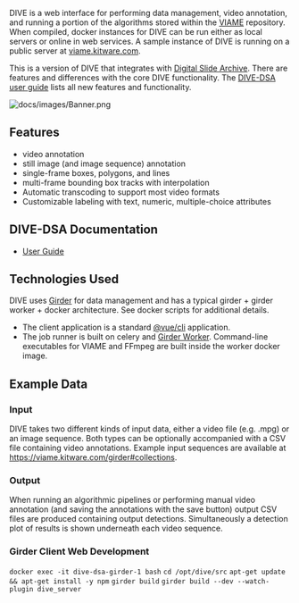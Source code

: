 DIVE is a web interface for performing data management, video annotation, and running a portion of the algorithms stored within the [VIAME](https://github.com/VIAME/VIAME) repository. When compiled, docker instances for DIVE can be run either as local servers or online in web services. A sample instance of DIVE is running on a public server at [viame.kitware.com](https://viame.kitware.com).

This is a version of DIVE that integrates with [Digital Slide Archive](https://digitalslidearchive.github.io/digital_slide_archive/).  There are features and differences with the core DIVE functionality.  The [DIVE-DSA user guide](https://DigitalSlideArchive.github.io/dive-dsa/) lists all new features and functionality.

![docs/images/Banner.png](docs/images/Banner.png)

## Features

* video annotation
* still image (and image sequence) annotation
* single-frame boxes, polygons, and lines
* multi-frame bounding box tracks with interpolation
* Automatic transcoding to support most video formats
* Customizable labeling with text, numeric, multiple-choice attributes

## DIVE-DSA Documentation

* [User Guide](https://DigitalSlideArchive.github.io/dive-dsa/)

## Technologies Used

DIVE uses [Girder](https://girder.readthedocs.io/en/stable/) for data management and has a typical girder + girder worker + docker architecture.  See docker scripts for additional details.

* The client application is a standard [@vue/cli](https://cli.vuejs.org/) application.
* The job runner is built on celery and [Girder Worker](https://girder-worker.readthedocs.io/en/latest/).  Command-line executables for VIAME and FFmpeg are built inside the worker docker image.

## Example Data

### Input

DIVE takes two different kinds of input data, either a video file (e.g. .mpg) or an image sequence. Both types can
be optionally accompanied with a CSV file containing video annotations. Example input sequences are available at
https://viame.kitware.com/girder#collections.

### Output

When running an algorithmic pipelines or performing manual video annotation (and saving the annotations with the save
button) output CSV files are produced containing output detections. Simultaneously a detection plot of results
is shown underneath each video sequence.

### Girder Client Web Development

`docker exec -it dive-dsa-girder-1 bash`
`cd /opt/dive/src`
`apt-get update && apt-get install -y npm`
`girder build`
`girder build --dev --watch-plugin dive_server`
